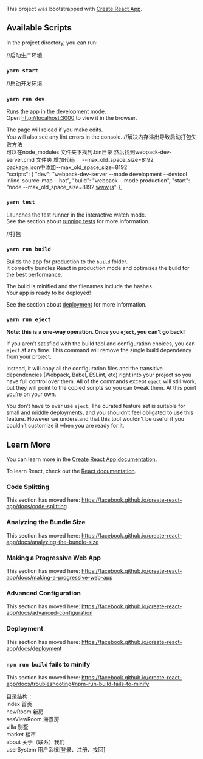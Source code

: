 This project was bootstrapped with [Create React App](https://github.com/facebook/create-react-app).

## Available Scripts

In the project directory, you can run:

//启动生产环境
### `yarn start`
//启动开发环境
### `yarn run dev`
Runs the app in the development mode.<br>
Open [http://localhost:3000](http://localhost:3000) to view it in the browser.

The page will reload if you make edits.<br>
You will also see any lint errors in the console.
//解决内存溢出导致启动打包失败方法<br>
可以在node_modules 文件夹下找到.bin目录
然后找到webpack-dev-server.cmd 文件夹
增加代码     --max_old_space_size=8192<br>
  package.json中添加--max_old_space_size=8192<br>
  "scripts": {
    "dev": "webpack-dev-server  --mode development --devtool inline-source-map --hot",
    "build": "webpack --mode production",
    "start": "node --max_old_space_size=8192 www.js"
  },


### `yarn test`

Launches the test runner in the interactive watch mode.<br>
See the section about [running tests](https://facebook.github.io/create-react-app/docs/running-tests) for more information.

//打包
### `yarn run build`

Builds the app for production to the `build` folder.<br>
It correctly bundles React in production mode and optimizes the build for the best performance.

The build is minified and the filenames include the hashes.<br>
Your app is ready to be deployed!

See the section about [deployment](https://facebook.github.io/create-react-app/docs/deployment) for more information.

### `yarn run eject`

**Note: this is a one-way operation. Once you `eject`, you can’t go back!**

If you aren’t satisfied with the build tool and configuration choices, you can `eject` at any time. This command will remove the single build dependency from your project.

Instead, it will copy all the configuration files and the transitive dependencies (Webpack, Babel, ESLint, etc) right into your project so you have full control over them. All of the commands except `eject` will still work, but they will point to the copied scripts so you can tweak them. At this point you’re on your own.

You don’t have to ever use `eject`. The curated feature set is suitable for small and middle deployments, and you shouldn’t feel obligated to use this feature. However we understand that this tool wouldn’t be useful if you couldn’t customize it when you are ready for it.

## Learn More

You can learn more in the [Create React App documentation](https://facebook.github.io/create-react-app/docs/getting-started).

To learn React, check out the [React documentation](https://reactjs.org/).

### Code Splitting

This section has moved here: https://facebook.github.io/create-react-app/docs/code-splitting

### Analyzing the Bundle Size

This section has moved here: https://facebook.github.io/create-react-app/docs/analyzing-the-bundle-size

### Making a Progressive Web App

This section has moved here: https://facebook.github.io/create-react-app/docs/making-a-progressive-web-app

### Advanced Configuration

This section has moved here: https://facebook.github.io/create-react-app/docs/advanced-configuration

### Deployment

This section has moved here: https://facebook.github.io/create-react-app/docs/deployment

### `npm run build` fails to minify

This section has moved here: https://facebook.github.io/create-react-app/docs/troubleshooting#npm-run-build-fails-to-minify


目录结构：<br />
index 首页<br />
newRoom 新房<br />
seaViewRoom 海景房<br />
villa 别墅<br />
market 楼市<br />
about 关于（联系）我们<br />
userSystem 用户系统[登录、注册、找回]